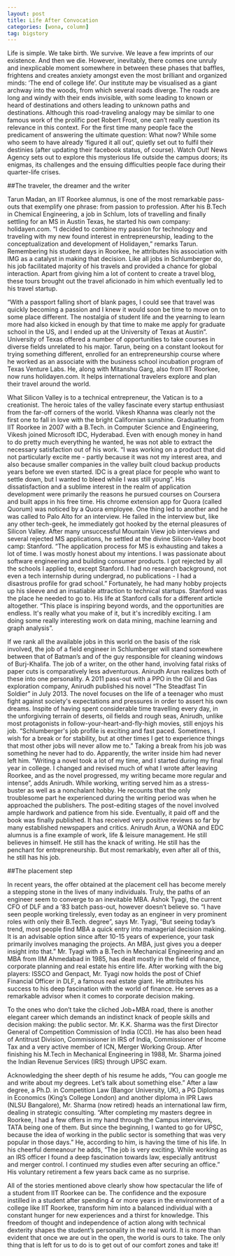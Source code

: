 ```yaml
---
layout: post
title: Life After Convocation
categories: [wona, column]
tag: bigstory
---
```


Life is simple. We take birth. We survive. We leave a few imprints of our existence. And then we die. However, inevitably, there comes one unruly and inexplicable moment somewhere in between these phases that baffles, frightens and creates anxiety amongst even the most brilliant and organized minds: ‘The end of college life’. Our institute may be visualised as a giant archway into the woods, from which several roads diverge. The roads are long and windy with their ends invisible, with some leading to known or heard of destinations and others leading to unknown paths and destinations.  Although this road-traveling analogy may be similar to one famous work of the prolific poet Robert Frost, one can’t really question its relevance in this context. For the first time many people face the predicament of answering the ultimate question: What now?
While some who seem to have already ‘figured it all out’, quietly set out to fulfil their destinies (after updating their facebook status, of course). Watch Out! News Agency sets out to explore this mysterious life outside the campus doors; its enigmas, its challenges and the ensuing difficulties people face during their quarter-life crises.


##The traveler, the dreamer and the writer

Tarun Madan, an IIT Roorkee alumnus, is one of the most remarkable pass-outs that exemplify one phrase: from passion to profession. After his B.Tech in Chemical Engineering, a job in Schlum, lots of travelling and finally settling for an MS in Austin Texas, he started his own company: holidayen.com. “I decided to combine my passion for technology and traveling with my new found interest in entrepreneurship, leading to the conceptualization and development of Holidayen,” remarks Tarun. Remembering his student days in Roorkee, he attributes his association with IMG as a catalyst in making that decision. Like all jobs in Schlumberger do, his job facilitated majority of his travels and provided a chance for global interaction. Apart from giving him a lot of content to create a travel blog, these tours brought out the travel aficionado in him which eventually led to his travel startup.

“With a passport falling short of blank pages, I could see that travel was quickly becoming a passion and I knew it would soon be time to move on to some place different. The nostalgia of student life and the yearning to learn more had also kicked in enough by that time to make me apply for graduate school in the US, and I ended up at the University of Texas at Austin”. University of Texas offered a number of opportunities to take courses in diverse fields unrelated to his major. Tarun, being on a constant lookout for trying something different, enrolled for an entrepreneurship course where he worked as an associate with the business school incubation program of Texas Venture Labs. He, along with Mitanshu Garg, also from IIT Roorkee, now runs holidayen.com. It helps international travelers explore and plan their travel around the world.



What Silicon Valley is to a technical entrepreneur, the Vatican is to a creationist. The heroic tales of the valley fascinate every startup enthusiast from the far-off corners of the world. Vikesh Khanna was clearly not the first one to fall in love with the bright Californian sunshine. Graduating from IIT Roorkee in 2007 with a B.Tech. in Computer Science and Engineering, Vikesh joined Microsoft IDC, Hyderabad. Even with enough money in hand to do pretty much everything he wanted, he was not able to extract the necessary satisfaction out of his work. “I was working on a product that did not particularly excite me - partly because it was not my interest area, and also because smaller companies in the valley built cloud backup products years before we even started. IDC is a great place for people who want to settle down, but I wanted to bleed while I was still young”. His dissatisfaction and a sublime interest in the realm of application development were primarily the reasons he pursued courses on Coursera and built apps in his free time. His chrome extension app for Quora (called Quorum) was noticed by a Quora employee. One thing led to another and he was called to Palo Alto for an interview. He failed in the interview but, like any other tech-geek, he immediately got hooked by the eternal pleasures of Silicon Valley. After many unsuccessful Mountain View job interviews and several rejected MS applications, he settled at the divine Silicon-Valley boot camp: Stanford. “The application process for MS is exhausting and takes a lot of time. I was mostly honest about my intentions. I was passionate about software engineering and building consumer products. I got rejected by all the schools I applied to, except Stanford. I had no research background, not even a tech internship during undergrad, no publications - I had a disastrous profile for grad school.”  Fortunately, he had many hobby projects up his sleeve and an insatiable attraction to technical startups. Stanford was the place he needed to go to. His life at Stanford calls for a different article altogether. “This place is inspiring beyond words, and the opportunities are endless. It's really what you make of it, but it's incredibly exciting. I am doing some really interesting work on data mining, machine learning and graph analysis”.

If we rank all the available jobs in this world on the basis of the risk involved, the job of a field engineer in Schlumberger will stand somewhere between that of Batman’s and of the guy responsible for cleaning windows of Burj-Khalifa. The job of a writer, on the other hand, involving fatal risks of paper cuts is comparatively less adventurous. Anirudh Arun realizes both of these into one personality. A 2011 pass-out with a PPO in the Oil and Gas exploration company, Anirudh published his novel “The Steadfast Tin Soldier” in July 2013. The novel focuses on the life of a teenager who must fight against society's expectations and pressures in order to assert his own dreams. Inspite of having spent considerable time travelling every day, in the unforgiving terrain of deserts, oil fields and rough seas, Anirudh, unlike most protagonists in follow-your-heart-and-fly-high movies, still enjoys his job. “Schlumberger's job profile is exciting and fast paced. Sometimes, I wish for a break or for stability, but at other times I get to experience things that most other jobs will never allow me to.” Taking a break from his job was something he never had to do. Apparently, the writer inside him had never left him. “Writing a novel took a lot of my time, and I started during my final year in college. I changed and revised much of what I wrote after leaving Roorkee, and as the novel progressed, my writing became more regular and intense”, adds Anirudh. While working, writing served him as a stress-buster as well as a nonchalant hobby. He recounts that the only troublesome part he experienced during the writing period was when he approached the publishers. The post-editing stages of the novel involved ample hardwork and patience from his side. Eventually, it paid off and the book was finally published. It has received very positive reviews so far by many established newspapers and critics. Anirudh Arun, a WONA and EDC alumnus is a fine example of work, life & leisure management. He still believes in himself. He still has the knack of writing. He still has the penchant for entrepreneurship. But most remarkably, even after all of this, he still has his job.


##The placement step

In recent years, the offer obtained at the placement cell has become merely a stepping stone in the lives of many individuals. Truly, the paths of an engineer seem to converge to an inevitable MBA. Ashok Tyagi, the current CFO of DLF and a ‘83 batch pass-out, however doesn’t believe so. “I have seen people working tirelessly, even today as an engineer in very prominent roles with only their B.Tech. degree”, says Mr. Tyagi, ”But seeing today’s trend, most people find MBA a quick entry into managerial decision making. It is an advisable option since after 10-15 years of experience, your task primarily involves managing the projects. An MBA, just gives you a deeper insight into that.” Mr. Tyagi with a B.Tech in Mechanical Engineering and an MBA from IIM Ahmedabad in 1985, has dealt mostly in the field of finance, corporate planning and real estate his entire life. After working with the big players: ISSCO and Genpact, Mr. Tyagi now holds the post of Chief Financial Officer in DLF, a famous real estate giant. He attributes his success to his deep fascination with the world of finance. He serves as a remarkable advisor when it comes to corporate decision making.

To the ones who don’t take the cliched Job+MBA road, there is another elegant career which demands an indistinct knack of people skills and decision making: the public sector. Mr. K.K. Sharma was the first Director General of Competition Commission of India (CCI). He has also been head of Antitrust Division, Commissioner in IRS of India, Commissioner of Income Tax and a very active member of ICN, Merger Working Group. After finishing his M.Tech in Mechanical Engineering in 1988, Mr. Sharma joined the Indian Revenue Services (IRS) through UPSC exam.

Acknowledging the sheer depth of his resume he adds, “You can google me and write about my degrees. Let’s talk about something else.” After a law degree, a Ph.D. in Competition Law (Bangor University, UK), a PG Diplomas in Economics (King’s College London) and another diploma in IPR Laws (NLSU Bangalore), Mr. Sharma (now retired) heads an international law firm, dealing in strategic consulting. “After completing my masters degree in Roorkee, I had a few offers in my hand through the Campus interviews, TATA being one of them. But since the beginning, I wanted to go for UPSC, because the idea of working in the public sector is something that was very popular in those days.” He, according to him, is having the time of his life. In his cheerful demeanour he adds, “The job is very exciting. While working as an IRS officer I found a deep fascination towards law, especially antitrust and merger control. I continued my studies even after securing an office.” His voluntary retirement a few years back came as no surprise.


All of the stories mentioned above clearly show how spectacular the life of a student from IIT Roorkee can be. The confidence and the exposure instilled in a student after spending 4 or more years in the environment of a college like IIT Roorkee, transform him into a balanced individual with a constant hunger for new experiences and a thirst for knowledge. This freedom of thought and independence of action along with technical dexterity shapes the student’s personality in the real world. It is more than evident that once we are out in the open, the world is ours to take. The only thing that is left for us to do is to get out of our comfort zones and take it!
